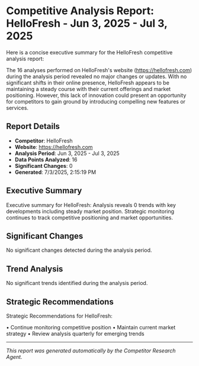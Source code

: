 # Competitive Analysis Report: HelloFresh - Jun 3, 2025 - Jul 3, 2025

Here is a concise executive summary for the HelloFresh competitive analysis report:

The 16 analyses performed on HelloFresh's website (https://hellofresh.com) during the analysis period revealed no major changes or updates. With no significant shifts in their online presence, HelloFresh appears to be maintaining a steady course with their current offerings and market positioning. However, this lack of innovation could present an opportunity for competitors to gain ground by introducing compelling new features or services.

## Report Details

- **Competitor**: HelloFresh
- **Website**: https://hellofresh.com
- **Analysis Period**: Jun 3, 2025 - Jul 3, 2025
- **Data Points Analyzed**: 16
- **Significant Changes**: 0
- **Generated**: 7/3/2025, 2:15:19 PM

## Executive Summary

Executive summary for HelloFresh: Analysis reveals 0 trends with key developments including steady market position. Strategic monitoring continues to track competitive positioning and market opportunities.

## Significant Changes

No significant changes detected during the analysis period.

## Trend Analysis

No significant trends identified during the analysis period.

## Strategic Recommendations

Strategic Recommendations for HelloFresh:

• Continue monitoring competitive position
• Maintain current market strategy
• Review analysis quarterly for emerging trends

---

*This report was generated automatically by the Competitor Research Agent.*
